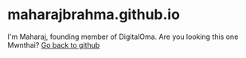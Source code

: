 # maharajbrahma.github.io
I'm Maharaj, founding member of DigitalOma. Are you looking this one Mwnthai?
<a href="https://github.com/maharajbrahma">Go back to github</a>
